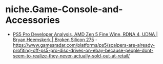 # niche.Game-Console-and-Accessories
- [PS5 Pro Developer Analysis, AMD Zen 5 Fine Wine, RDNA 4, UDNA | Bryan Heemskerk | Broken Silicon 275](https://youtu.be/5v-U_Dk5oRA) - https://www.gamesradar.com/platforms/ps5/scalpers-are-already-profiting-off-ps5-pro-disc-drives-on-ebay-because-people-dont-seem-to-realize-they-never-actually-sold-out-at-retail/
